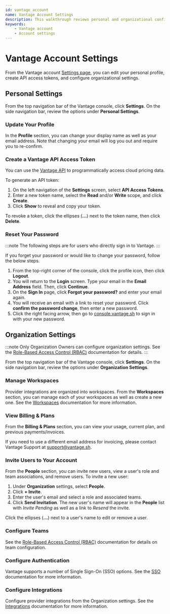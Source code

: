 ```yaml
---
id: vantage_account
name: Vantage Account Settings
description: This walkthrough reviews personal and organizational configuration settings for your Vantage account.
keywords:
    - Vantage account
    - Account settings
---
```


# Vantage Account Settings

From the Vantage account [Settings page](https://console.vantage.sh/account/profile), you can edit your personal profile, create API access tokens, and configure organizational settings.

## Personal Settings
From the top navigation bar of the Vantage console, click **Settings**. On the side navigation bar, review the options under **Personal Settings**.

### Update Your Profile

In the **Profile** section, you can change your display name as well as your email address. Note that changing your email will log you out and require you to re-confirm.

### Create a Vantage API Access Token

You can use the [Vantage API](https://vantage.readme.io/reference/general) to programmatically access cloud pricing data. 

To generate an API token:

1. On the left navigation of the **Settings** screen, select **API Access Tokens**.
2. Enter a new token name, select the **Read** and/or **Write** scope, and click **Create**.
3. Click **Show** to reveal and copy your token.

To revoke a token, click the ellipses (**...**) next to the token name, then click **Delete**.

### Reset Your Password

:::note
The following steps are for users who directly sign in to Vantage.
:::

If you forget your password or would like to change your password, follow the below steps.

1. From the top-right corner of the console, click the profile icon, then click **Logout**.
2. You will return to the **Login** screen. Type your email in the **Email Address** field. Then, click **Continue**.
3. On the **Sign In** page, click **Forgot your password?** and enter your email again. 
4. You will receive an email with a link to reset your password. Click **confirm the password change**, then enter a new password. 
5. Click the right facing arrow, then go to [console.vantage.sh](https://console.vantage.sh) to sign in with your new password.

## Organization Settings

:::note
Only Organization Owners can configure organization settings. See the [Role-Based Access Control (RBAC)](/rbac) documentation for details.
:::

From the top navigation bar of the Vantage console, click **Settings**. On the side navigation bar, review the options under **Organization Settings**.

### Manage Workspaces

Provider integrations are organized into workspaces. From the **Workspaces** section, you can manage each of your workspaces as well as create a new one. See the [Workspaces](/workspaces) documentation for more information. 

### View Billing & Plans 

From the **Billing & Plans** section, you can view your usage, current plan, and previous payments/invoices. 

If you need to use a different email address for invoicing, please contact Vantage Support at [support@vantage.sh](mailto:support@vantage.sh).

### Invite Users to Your Account 

From the **People** section, you can invite new users, view a user's role and team associations, and remove users. To invite a new user:

1. Under **Organization** settings, select **People**.
2. Click **+ Invite**.
3. Enter the user's email and select a role and associated teams.
4. Click **Send Invitation**. The new user's name will appear in the **People** list with *Invite Pending* as well as a link to *Resend* the invite. 

Click the ellipses (**...**) next to a user's name to edit or remove a user. 

### Configure Teams

See the [Role-Based Access Control (RBAC)](/rbac) documentation for details on team configuration.

### Configure Authentication

Vantage supports a number of Single Sign-On (SSO) options. See the [SSO](/sso) documentation for more information. 

### Configure Integrations

Configure provider integrations from the Organization settings. See the [Integrations](/getting_started) documentation for more information. 

